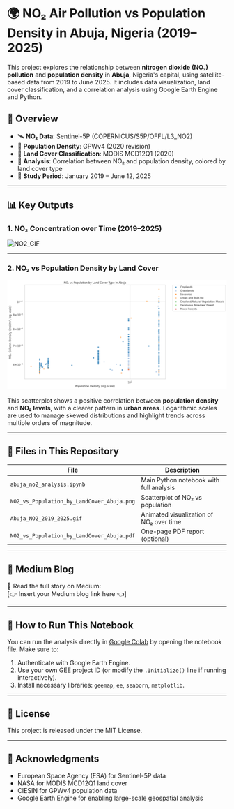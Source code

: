 # 🌍 NO₂ Air Pollution vs Population Density in Abuja, Nigeria (2019–2025)

This project explores the relationship between **nitrogen dioxide (NO₂) pollution** and **population density** in **Abuja**, Nigeria's capital, using satellite-based data from 2019 to June 2025. It includes data visualization, land cover classification, and a correlation analysis using Google Earth Engine and Python.

## 📌 Overview

- 🛰️ **NO₂ Data**: Sentinel-5P (COPERNICUS/S5P/OFFL/L3_NO2)
- 👥 **Population Density**: GPWv4 (2020 revision)
- 🌱 **Land Cover Classification**: MODIS MCD12Q1 (2020)
- 🧪 **Analysis**: Correlation between NO₂ and population density, colored by land cover type
- 📅 **Study Period**: January 2019 – June 12, 2025

---

## 📊 Key Outputs

### 1. NO₂ Concentration over Time (2019–2025)

![NO2_GIF](Abuja_NO2_2019_2025.gif)

---

### 2. NO₂ vs Population Density by Land Cover

![Scatter](NO2_vs_Population_by_LandCover_Abuja.png)

This scatterplot shows a positive correlation between **population density** and **NO₂ levels**, with a clearer pattern in **urban areas**. Logarithmic scales are used to manage skewed distributions and highlight trends across multiple orders of magnitude.

---

## 📂 Files in This Repository

| File | Description |
|------|-------------|
| `abuja_no2_analysis.ipynb` | Main Python notebook with full analysis |
| `NO2_vs_Population_by_LandCover_Abuja.png` | Scatterplot of NO₂ vs population |
| `Abuja_NO2_2019_2025.gif` | Animated visualization of NO₂ over time |
| `NO2_vs_Population_by_LandCover_Abuja.pdf` | One-page PDF report (optional) |

---

## 🔗 Medium Blog

📝 Read the full story on Medium:  
[👉 Insert your Medium blog link here 👈]

---

## 📌 How to Run This Notebook

You can run the analysis directly in [Google Colab](https://colab.research.google.com/) by opening the notebook file. Make sure to:

1. Authenticate with Google Earth Engine.
2. Use your own GEE project ID (or modify the `.Initialize()` line if running interactively).
3. Install necessary libraries: `geemap`, `ee`, `seaborn`, `matplotlib`.

---

## 📜 License

This project is released under the MIT License.

---

## 🤝 Acknowledgments

- European Space Agency (ESA) for Sentinel-5P data  
- NASA for MODIS MCD12Q1 land cover  
- CIESIN for GPWv4 population data  
- Google Earth Engine for enabling large-scale geospatial analysis

